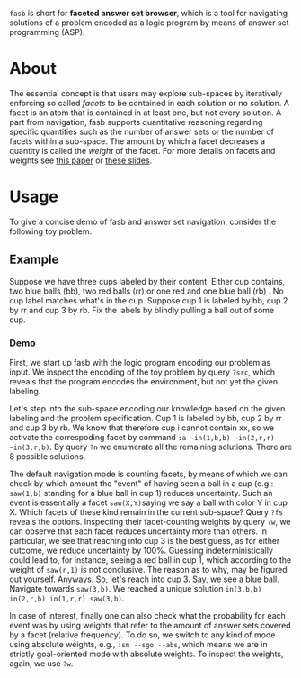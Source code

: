 `fasb` is short for **faceted answer set browser**, which is a tool for
navigating solutions of a problem encoded as a logic program by means of answer
set programming (ASP).

# About
The essential concept is that users may explore sub-spaces by iteratively
enforcing so called _facets_ to be contained in each solution or no solution. A
facet is an atom that is contained in at least one, but not every solution. A
part from navigation, fasb supports quantitative reasoning regarding specific
quantities such as the number of answer sets or the number of facets within a
sub-space. The amount by which a facet decreases a quantity is called the
_weight_ of the facet. For more details on facets and weights see [this
paper](https://ojs.aaai.org/index.php/AAAI/article/view/20506) or [these
slides](https://easychair.org/smart-slide/slide/KcTv#).

[](https://github.com/drwadu/fasb/blob/master/.gif)

# Usage
To give a concise demo of fasb and answer set navigation, consider the
following toy problem.


## Example
Suppose we have three cups labeled by their content. Either cup contains, two
blue balls (bb), two red balls (rr) or one red and one blue ball (rb) . No cup
label matches what's in the cup. Suppose cup 1 is labeled by bb, cup 2 by rr
and cup 3 by rb. Fix the labels by blindly pulling a ball out of some cup.

### Demo
First, we start up fasb with the logic program encoding our problem as input.
We inspect the encoding of the toy problem by query `?src`, which reveals
that the program encodes the environment, but not yet the given labeling. 

Let's step into the sub-space encoding our knowledge based on the given
labeling and the problem specification. Cup 1 is labeled by bb, cup 2 by rr and
cup 3 by rb. We know that therefore cup i cannot contain xx, so we activate the
correspoding facet by command `:a ~in(1,b,b) ~in(2,r,r) ~in(3,r,b)`. By query
`?n` we enumerate all the remaining solutions. There are 8 possible solutions.

The default navigation mode is counting facets, by means of which we can check
by which amount the "event" of having seen a ball in a cup (e.g.: `saw(1,b)`
standing for a blue ball in cup 1) reduces uncertainty. Such an event is
essentially a facet `saw(X,Y)`saying we say a ball with color Y in cup X. Which
facets of these kind remain in the current sub-space? Query `?fs` reveals the
options. Inspecting their facet-counting weights by query `?w`, we can observe
that each facet reduces uncertainty more than others. In particular, we see
that reaching into cup 3 is the best guess, as for either outcome, we reduce
uncertainty by 100%. Guessing indeterministically could lead to, for instance,
seeing a red ball in cup 1, which according to the weight of `saw(r,1)` is not
conclusive. The reason as to why, may be figured out yourself. Anyways. So,
let's reach into cup 3. Say, we see a blue ball. Navigate towards `saw(3,b)`.
We reached a unique solution `in(3,b,b) in(2,r,b) in(1,r,r) saw(3,b)`.

In case of interest, finally one can also check what the probability for each
event was by using weights that refer to the amount of answer sets covered by a
facet (relative frequency). To do so, we switch to any kind of mode using
absolute weights, e.g., `:sm --sgo --abs`, which means we are in strictly
goal-oriented mode with absolute weights. To inspect the weights, again, we use
`?w`.


